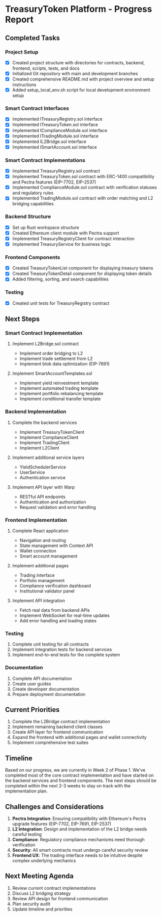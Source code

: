 # TreasuryToken Platform - Progress Report

## Completed Tasks

### Project Setup
- [x] Created project structure with directories for contracts, backend, frontend, scripts, tests, and docs
- [x] Initialized Git repository with main and development branches
- [x] Created comprehensive README.md with project overview and setup instructions
- [x] Added setup_local_env.sh script for local development environment setup

### Smart Contract Interfaces
- [x] Implemented ITreasuryRegistry.sol interface
- [x] Implemented ITreasuryToken.sol interface
- [x] Implemented IComplianceModule.sol interface
- [x] Implemented ITradingModule.sol interface
- [x] Implemented IL2Bridge.sol interface
- [x] Implemented ISmartAccount.sol interface

### Smart Contract Implementations
- [x] Implemented TreasuryRegistry.sol contract
- [x] Implemented TreasuryToken.sol contract with ERC-1400 compatibility and Pectra features (EIP-7702, EIP-2537)
- [x] Implemented ComplianceModule.sol contract with verification statuses and regulatory rules
- [x] Implemented TradingModule.sol contract with order matching and L2 bridging capabilities

### Backend Structure
- [x] Set up Rust workspace structure
- [x] Created Ethereum client module with Pectra support
- [x] Implemented TreasuryRegistryClient for contract interaction
- [x] Implemented TreasuryService for business logic

### Frontend Components
- [x] Created TreasuryTokenList component for displaying treasury tokens
- [x] Created TreasuryTokenDetail component for displaying token details
- [x] Added filtering, sorting, and search capabilities

### Testing
- [x] Created unit tests for TreasuryRegistry contract

## Next Steps

### Smart Contract Implementation
1. Implement L2Bridge.sol contract
   - Implement order bridging to L2
   - Implement trade settlement from L2
   - Implement blob data optimization (EIP-7691)

2. Implement SmartAccountTemplates.sol
   - Implement yield reinvestment template
   - Implement automated trading template
   - Implement portfolio rebalancing template
   - Implement conditional transfer template

### Backend Implementation
1. Complete the backend services
   - Implement TreasuryTokenClient
   - Implement ComplianceClient
   - Implement TradingClient
   - Implement L2Client

2. Implement additional service layers
   - YieldSchedulerService
   - UserService
   - Authentication service

3. Implement API layer with Warp
   - RESTful API endpoints
   - Authentication and authorization
   - Request validation and error handling

### Frontend Implementation
1. Complete React application
   - Navigation and routing
   - State management with Context API
   - Wallet connection
   - Smart account management

2. Implement additional pages
   - Trading interface
   - Portfolio management
   - Compliance verification dashboard
   - Institutional validator panel

3. Implement API integration
   - Fetch real data from backend APIs
   - Implement WebSocket for real-time updates
   - Add error handling and loading states

### Testing
1. Complete unit testing for all contracts
2. Implement integration tests for backend services
3. Implement end-to-end tests for the complete system

### Documentation
1. Complete API documentation
2. Create user guides
3. Create developer documentation
4. Prepare deployment documentation

## Current Priorities

1. Complete the L2Bridge contract implementation
2. Implement remaining backend client classes
3. Create API layer for frontend communication
4. Expand the frontend with additional pages and wallet connectivity
5. Implement comprehensive test suites

## Timeline

Based on our progress, we are currently in Week 2 of Phase 1. We've completed most of the core contract implementation and have started on the backend services and frontend components. The next steps should be completed within the next 2-3 weeks to stay on track with the implementation plan.

## Challenges and Considerations

1. **Pectra Integration**: Ensuring compatibility with Ethereum's Pectra upgrade features (EIP-7702, EIP-7691, EIP-2537)
2. **L2 Integration**: Design and implementation of the L2 bridge needs careful testing
3. **Compliance**: Regulatory compliance mechanisms need thorough verification
4. **Security**: All smart contracts must undergo careful security review
5. **Frontend UX**: The trading interface needs to be intuitive despite complex underlying mechanics

## Next Meeting Agenda

1. Review current contract implementations
2. Discuss L2 bridging strategy
3. Review API design for frontend communication
4. Plan security audit
5. Update timeline and priorities 